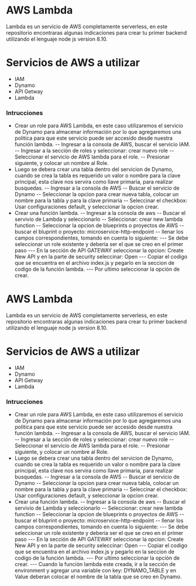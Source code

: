 # AWS Lambda
Lambda es un servicio de AWS completamente serverless, en este repositorio encontraras algunas indicaciones para crear tu primer backend utilizando el lenguaje node js version 8.10.

# Servicios de AWS a utilizar

  - IAM
  - Dynamo
  - API Getway
  - Lambda


### Intrucciones
- Crear un role para AWS Lambda, en este caso utilizaremos el servicio de Dynamo para almacenar información por lo que agregaremos una politica para que este servicio puede ser accesido desde nuestra función lambda.
-- Ingresar a la consola de AWS, buscar el servicio IAM.
-- Ingresar a la sección de roles y seleccionar: crear nuevo role
-- Seleccionar el servicio de AWS lambda para el role.
-- Presionar siguiente, y colocar un nombre al Role. 
- Luego se debera crear una tabla dentro del servicion de Dynamo, cuando se crea la tabla es requerido un valor o nombre para la clave principal, esta clave nos servira como llave primaria, para realizar busquedas.
-- Ingresar a la consola de AWS
-- Buscar el servicio de Dynamo
-- Seleccionar la opcion para crear nueva tabla, colocar un nombre para la tabla y para la clave primaria
-- Seleccinar el checkbox: Usar configuraciones default, y seleccionar la opcion crear.
- Crear una función lambda.
-- Ingresar a la consola de aws
-- Buscar el servivio de Lambda y seleccionarlo
-- Seleccionar: crear new lambda function
-- Seleccionar la opcion de blueprints o proyectos de AWS 
-- buscar el bluprint o proyecto: microservice-http-endpoint
-- llenar los campos correspondientes, tomando en cuenta lo siguiente:
--- Se debe seleccionar un role existente y deberia ser el que se creo en el primer paso
--- En la sección de API GATEWAY seleccionar la opcion: Create New API y en la parte de security seleccinar: Open
--- Copiar el codigo que se encuentra en el archivo index.js y pegarlo en la seccion de codigo de la función lambda.
--- Por ultimo seleccionar la opción de crear.
# AWS Lambda
Lambda es un servicio de AWS completamente serverless, en este repositorio encontraras algunas indicaciones para crear tu primer backend utilizando el lenguaje node js version 8.10.

# Servicios de AWS a utilizar

  - IAM
  - Dynamo
  - API Getway
  - Lambda


### Intrucciones
- Crear un role para AWS Lambda, en este caso utilizaremos el servicio de Dynamo para almacenar información por lo que agregaremos una politica para que este servicio puede ser accesido desde nuestra función lambda.
-- Ingresar a la consola de AWS, buscar el servicio IAM.
-- Ingresar a la sección de roles y seleccionar: crear nuevo role
-- Seleccionar el servicio de AWS lambda para el role.
-- Presionar siguiente, y colocar un nombre al Role. 
- Luego se debera crear una tabla dentro del servicion de Dynamo, cuando se crea la tabla es requerido un valor o nombre para la clave principal, esta clave nos servira como llave primaria, para realizar busquedas.
-- Ingresar a la consola de AWS
-- Buscar el servicio de Dynamo
-- Seleccionar la opcion para crear nueva tabla, colocar un nombre para la tabla y para la clave primaria
-- Seleccinar el checkbox: Usar configuraciones default, y seleccionar la opcion crear.
- Crear una función lambda.
-- Ingresar a la consola de aws
-- Buscar el servivio de Lambda y seleccionarlo
-- Seleccionar: crear new lambda function
-- Seleccionar la opcion de blueprints o proyectos de AWS 
-- buscar el bluprint o proyecto: microservice-http-endpoint
-- llenar los campos correspondientes, tomando en cuenta lo siguiente:
--- Se debe seleccionar un role existente y deberia ser el que se creo en el primer paso
--- En la sección de API GATEWAY seleccionar la opcion: Create New API y en la parte de security seleccinar: Open
--- Copiar el codigo que se encuentra en el archivo index.js y pegarlo en la seccion de codigo de la función lambda.
--- Por ultimo seleccionar la opción de crear.
--- Cuando la función lambda este creada, ir a la sección de environment y agregar una variable con key: DYNAMO_TABLE y en Value deberan colocar el nombre de la tabla que se creo en Dynamo.
